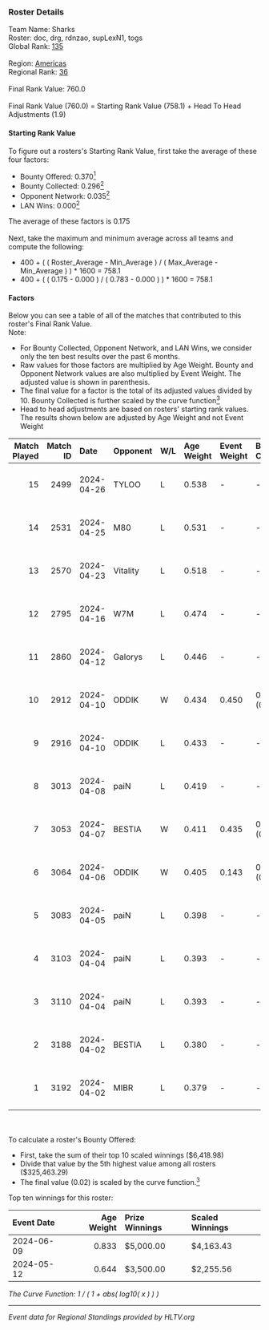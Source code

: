 ### Roster Details<br />
Team Name: Sharks<br />
Roster: doc, drg, rdnzao, supLexN1, togs<br />
Global Rank: [135](../standings_global.md)<br />
<br />
Region: [Americas]( ../standings_americas.md)<br />
Regional Rank: [36]( ../standings_americas.md)<br />
<br />
Final Rank Value:  760.0<br />
<br />
Final Rank Value (760.0) = Starting Rank Value (758.1) + Head To Head Adjustments (1.9)<br />

#### Starting Rank Value<br />
To figure out a rosters's Starting Rank Value, first take the average of these four factors:<br />
- Bounty Offered: 0.370[<sup>1</sup>](#table2)
- Bounty Collected: 0.296[<sup>2</sup>](#table1)
- Opponent Network: 0.035[<sup>2</sup>](#table1)
- LAN Wins: 0.000[<sup>2</sup>](#table1)

The average of these factors is 0.175<br />
<br />
Next, take the maximum and minimum average across all teams and compute the following:<br />
- 400 + ( ( Roster_Average - Min_Average ) / ( Max_Average - Min_Average ) ) * 1600 = 758.1
- 400 + ( ( 0.175 - 0.000 ) / ( 0.783 - 0.000 ) ) * 1600 = 758.1


#### Factors<br />
Below you can see a table of all of the matches that contributed to this roster's Final Rank Value.<br />
Note:<br />

- For Bounty Collected, Opponent Network, and LAN Wins, we consider only the ten best results over the past 6 months.
- Raw values for those factors are multiplied by Age Weight. Bounty and Opponent Network values are also multiplied by Event Weight. The adjusted value is shown in parenthesis.
- The final value for a factor is the total of its adjusted values divided by 10. Bounty Collected is further scaled by the curve function[<sup>3</sup>](#curveFunction)
- Head to head adjustments are based on rosters' starting rank values. The results shown below are adjusted by Age Weight and not Event Weight
<span id="table1"></span><br />


| Match Played | Match ID | Date       | Opponent | W/L | Age Weight | Event Weight | Bounty Collected | Opponent Network | LAN Wins  | H2H Adj. | Roster                            |
| -: | -: | :- | :- | :- | :- | :- | :- | :- | :- | -: | :- |
|           15 |     2499 | 2024-04-26 | TYLOO    | L   | 0.538      | -            | -                | -                | -         |    -8.54 | doc, drg, rdnzao, supLexN1, togs  |
|           14 |     2531 | 2024-04-25 | M80      | L   | 0.531      | -            | -                | -                | -         |    -1.16 | doc, drg, rdnzao, supLexN1, togs  |
|           13 |     2570 | 2024-04-23 | Vitality | L   | 0.518      | -            | -                | -                | -         |    -0.04 | doc, drg, rdnzao, supLexN1, togs  |
|           12 |     2795 | 2024-04-16 | W7M      | L   | 0.474      | -            | -                | -                | -         |    -6.18 | doc, drg, rdnzao, supLexN1, togs  |
|           11 |     2860 | 2024-04-12 | Galorys  | L   | 0.446      | -            | -                | -                | -         |    -4.64 | doc, drg, rdnzao, supLexN1, togs  |
|           10 |     2912 | 2024-04-10 | ODDIK    | W   | 0.434      | 0.450        | 0.098 (0.019)    | 0.829 (0.162)    | 0 (0.000) |    10.04 | doc, drg, lukiz, rdnzao, supLexN1 |
|            9 |     2916 | 2024-04-10 | ODDIK    | L   | 0.433      | -            | -                | -                | -         |    -3.64 | doc, drg, lukiz, rdnzao, supLexN1 |
|            8 |     3013 | 2024-04-08 | paiN     | L   | 0.419      | -            | -                | -                | -         |    -0.34 | doc, drg, rdnzao, supLexN1, togs  |
|            7 |     3053 | 2024-04-07 | BESTIA   | W   | 0.411      | 0.435        | 0.095 (0.017)    | 0.799 (0.143)    | 0 (0.000) |    10.09 | doc, drg, rdnzao, supLexN1, togs  |
|            6 |     3064 | 2024-04-06 | ODDIK    | W   | 0.405      | 0.143        | 0.098 (0.006)    | 0.829 (0.048)    | 0 (0.000) |     9.87 | doc, drg, gafolo, supLexN1, togs  |
|            5 |     3083 | 2024-04-05 | paiN     | L   | 0.398      | -            | -                | -                | -         |    -0.28 | doc, drg, gafolo, supLexN1, togs  |
|            4 |     3103 | 2024-04-04 | paiN     | L   | 0.393      | -            | -                | -                | -         |    -0.28 | doc, drg, gafolo, supLexN1, togs  |
|            3 |     3110 | 2024-04-04 | paiN     | L   | 0.393      | -            | -                | -                | -         |    -0.28 | doc, drg, gafolo, supLexN1, togs  |
|            2 |     3188 | 2024-04-02 | BESTIA   | L   | 0.380      | -            | -                | -                | -         |    -2.43 | doc, drg, rdnzao, supLexN1, togs  |
|            1 |     3192 | 2024-04-02 | MIBR     | L   | 0.379      | -            | -                | -                | -         |    -0.30 | doc, drg, rdnzao, supLexN1, togs  |

<br />
<span id="table2"></span><br />
To calculate a roster's Bounty Offered:<br />

- First, take the sum of their top 10 scaled winnings ($6,418.98)
- Divide that value by the 5th highest value among all rosters ($325,463.29)
- The final value (0.02) is scaled by the curve function.[<sup>3</sup>](#curveFunction)

Top ten winnings for this roster:<br />

| Event Date | Age Weight | Prize Winnings | Scaled Winnings |
| :- | -: | :- | :- |
| 2024-06-09 |      0.833 | $5,000.00      | $4,163.43       |
| 2024-05-12 |      0.644 | $3,500.00      | $2,255.56       |


<span id="curveFunction"></span>_The Curve Function: 1 / ( 1 + abs( log10( x ) ) )_<br />

---
_Event data for Regional Standings provided by HLTV.org_<br />
